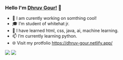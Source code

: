 ### Hello I'm <a href="https://dhruv-gour.netlify.app/" target="_blank">Dhruv Gour!</a> 👋

- 🔭 I am curently working on somthing cool!
- 🎓 I’m student of whitehat jr.
- 👯 I have learned html, css, java, ai, machine learning.
- 📫 I’m currently learning python.
- 🌐 Visit my protfolio https://dhruv-gour.netlify.app/

<div>
  
<img src="https://github-readme-stats.vercel.app/api/top-langs/?username=Dhruv-gour">
<img src="https://github-readme-stats.vercel.app/api?username=Dhruv-gour&&show_icons=true">
  
</div>
